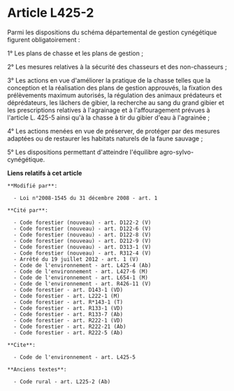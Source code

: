 # Article L425-2

Parmi les dispositions du schéma départemental de gestion cynégétique figurent obligatoirement : 

1° Les plans de chasse et les plans de gestion ; 

2° Les mesures relatives à la sécurité des chasseurs et des non-chasseurs ; 

3° Les actions en vue d'améliorer la pratique de la chasse telles que la conception et la réalisation des plans de gestion
approuvés, la fixation des prélèvements maximum autorisés, la régulation des animaux prédateurs et déprédateurs, les lâchers
de gibier, la recherche au sang du grand gibier et les prescriptions relatives à l'agrainage et à l'affouragement prévues à
l'article L. 425-5 ainsi qu'à la chasse à tir du gibier d'eau à l'agrainée ; 

4° Les actions menées en vue de préserver, de protéger par des mesures adaptées ou de restaurer les habitats naturels de la
faune sauvage ; 

5° Les dispositions permettant d'atteindre l'équilibre agro-sylvo-cynégétique.

**Liens relatifs à cet article**

	**Modifié par**:

	  - Loi n°2008-1545 du 31 décembre 2008 - art. 1

	**Cité par**:

	  - Code forestier (nouveau) - art. D122-2 (V)
	  - Code forestier (nouveau) - art. D122-6 (V)
	  - Code forestier (nouveau) - art. D122-8 (V)
	  - Code forestier (nouveau) - art. D212-9 (V)
	  - Code forestier (nouveau) - art. D313-1 (V)
	  - Code forestier (nouveau) - art. R312-4 (V)
	  - Arrêté du 19 juillet 2012 - art. 1 (V)
	  - Code de l'environnement - art. L425-4 (Ab)
	  - Code de l'environnement - art. L427-6 (M)
	  - Code de l'environnement - art. L654-1 (M)
	  - Code de l'environnement - art. R426-11 (V)
	  - Code forestier - art. D143-1 (VD)
	  - Code forestier - art. L222-1 (M)
	  - Code forestier - art. R*143-1 (T)
	  - Code forestier - art. R133-1 (VD)
	  - Code forestier - art. R133-7 (Ab)
	  - Code forestier - art. R222-1 (VD)
	  - Code forestier - art. R222-21 (Ab)
	  - Code forestier - art. R222-5 (Ab)

	**Cite**:

	  - Code de l'environnement - art. L425-5

	**Anciens textes**:

	  - Code rural - art. L225-2 (Ab)
